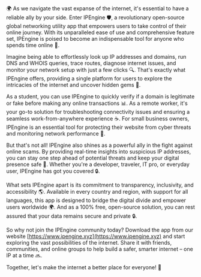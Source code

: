 🌍 As we navigate the vast expanse of the internet, it's essential to have a reliable ally by your side. Enter IPEngine 🛡️, a revolutionary open-source global networking utility app that empowers users to take control of their online journey. With its unparalleled ease of use and comprehensive feature set, IPEngine is poised to become an indispensable tool for anyone who spends time online 📡.

Imagine being able to effortlessly look up IP addresses and domains, run DNS and WHOIS queries, trace routes, diagnose internet issues, and monitor your network setup with just a few clicks 🔍. That's exactly what IPEngine offers, providing a single platform for users to explore the intricacies of the internet and uncover hidden gems 🚀.

As a student, you can use IPEngine to quickly verify if a domain is legitimate or fake before making any online transactions 📊. As a remote worker, it's your go-to solution for troubleshooting connectivity issues and ensuring a seamless work-from-anywhere experience ☕️. For small business owners, IPEngine is an essential tool for protecting their website from cyber threats and monitoring network performance 💼.

But that's not all! IPEngine also shines as a powerful ally in the fight against online scams. By providing real-time insights into suspicious IP addresses, you can stay one step ahead of potential threats and keep your digital presence safe 🚫. Whether you're a developer, traveler, IT pro, or everyday user, IPEngine has got you covered 🔒.

What sets IPEngine apart is its commitment to transparency, inclusivity, and accessibility 🌎. Available in every country and region, with support for all languages, this app is designed to bridge the digital divide and empower users worldwide 🌍. And as a 100% free, open-source solution, you can rest assured that your data remains secure and private 🔒.

So why not join the IPEngine community today? Download the app from our website [https://www.ipengine.xyz](https://www.ipengine.xyz) and start exploring the vast possibilities of the internet. Share it with friends, communities, and online groups to help build a safer, smarter internet – one IP at a time 🔜.

Together, let's make the internet a better place for everyone! 🌟